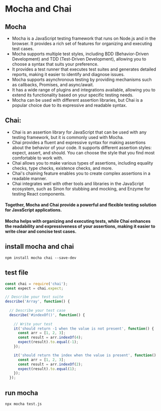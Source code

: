 # Mocha and Chai

## Mocha
<p>

- Mocha is a JavaScript testing framework that runs on Node.js and in the browser. It provides a rich set of features for organizing and executing test cases.
- Mocha supports multiple test styles, including BDD (Behavior-Driven Development) and TDD (Test-Driven Development), allowing you to choose a syntax that suits your preference.
- It provides a test runner that executes test suites and generates detailed reports, making it easier to identify and diagnose issues.
- Mocha supports asynchronous testing by providing mechanisms such as callbacks, Promises, and async/await.
- It has a wide range of plugins and integrations available, allowing you to extend its functionality based on your specific testing needs.
- Mocha can be used with different assertion libraries, but Chai is a popular choice due to its expressive and readable syntax.
</p>

## Chai:

- Chai is an assertion library for JavaScript that can be used with any testing framework, but it is commonly used with Mocha.
- Chai provides a fluent and expressive syntax for making assertions about the behavior of your code.
It supports different assertion styles: expect, assert, and should. You can choose the style that you find most comfortable to work with.
- Chai allows you to make various types of assertions, including equality checks, type checks, existence checks, and more.
- Chai's chaining feature enables you to create complex assertions in a readable manner.
- Chai integrates well with other tools and libraries in the JavaScript ecosystem, such as Sinon for stubbing and mocking, and Enzyme for testing React components.  

#### Together, Mocha and Chai provide a powerful and flexible testing solution for JavaScript applications.  

#### Mocha helps with organizing and executing tests, while Chai enhances the readability and expressiveness of your assertions, making it easier to write clear and concise test cases.

## install mocha and chai
```
npm install mocha chai --save-dev
```

## test file

```js
const chai = require('chai');
const expect = chai.expect;

// Describe your test suite
describe('Array', function() {
  
  // Describe your test case
  describe('#indexOf()', function() {
    
    // Write your test
    it('should return -1 when the value is not present', function() {
      const arr = [1, 2, 3];
      const result = arr.indexOf(4);
      expect(result).to.equal(-1);
    });

    it('should return the index when the value is present', function() {
      const arr = [1, 2, 3];
      const result = arr.indexOf(2);
      expect(result).to.equal(1);
    });
  });
  ```

  ## run mocha 
  ```
  npx mocha test.js
  ```
  
